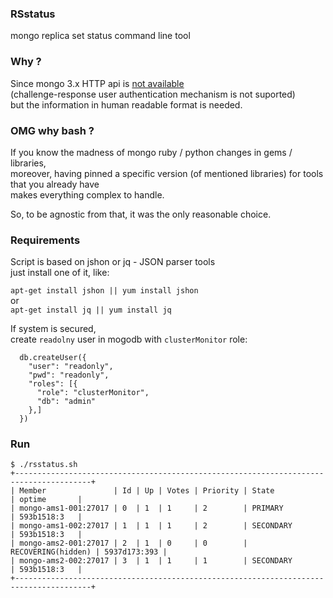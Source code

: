 ### RSstatus
mongo replica set status command line tool

### Why ?

Since mongo 3.x HTTP api is [not available](https://docs.mongodb.com/manual/release-notes/3.0-compatibility/#http-status-interface-and-rest-api-compatibility)  
(challenge-response user authentication mechanism is not suported)   
but the information in human readable format is needed.

### OMG why bash ?

If you know the madness of mongo ruby / python changes in gems / libraries,  
moreover, having pinned a specific version (of mentioned libraries) for tools that you already have  
makes everything complex to handle.  

So, to be agnostic from that, 
it was the only reasonable choice.  

### Requirements

Script is based on jshon or jq - JSON parser tools  
just install one of it, like:  

`apt-get install jshon || yum install jshon`  
or  
`apt-get install jq || yum install jq`

If system is secured,  
create `readolny` user in mogodb with `clusterMonitor` role:  

```
  db.createUser({
    "user": "readonly",
    "pwd": "readonly",
    "roles": [{
      "role": "clusterMonitor",
      "db": "admin"
    },]
  })

```

### Run

```
$ ./rsstatus.sh 
+---------------------------------------------------------------------------------------+
| Member               | Id | Up | Votes | Priority | State              | optime       |
| mongo-ams1-001:27017 | 0  | 1  | 1     | 2        | PRIMARY            | 593b1518:3   |
| mongo-ams1-002:27017 | 1  | 1  | 1     | 2        | SECONDARY          | 593b1518:3   |
| mongo-ams2-001:27017 | 2  | 1  | 0     | 0        | RECOVERING(hidden) | 5937d173:393 |
| mongo-ams2-002:27017 | 3  | 1  | 1     | 1        | SECONDARY          | 593b1518:3   |
+---------------------------------------------------------------------------------------+
```

